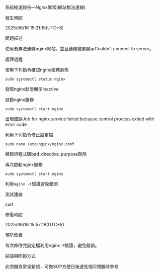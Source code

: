 系統維運報告—Nginx異常(網站無法連線)

發生時間

2025/06/16 15:21:15(UTC+8)

問題描述

使用者無法連線nginx網站，並且連線結果顯示Couldn’t connect to server。

處理過程

使用下列指令確認nginx服務狀態

`sudo systemctl status nginx`

發現nginx狀態顯示inactive

啟動nginx服務

`sudo systemctl start nginx`

出現錯誤Job for nginx.service failed because control process exited with error code

利用下列指令修正設定檔

`sudo nano /etc/nginx/nginx.conf`

將錯誤程式碼bad_directive_purpose刪除

再次啟動nginx服務

`sudo systemctl start nginx`

利用`nginx -t`驗證避免錯誤

測試連線

curl 

修復時間

2025/06/16 15:57:18(UTC+8)

預防改善

每次修改完設定檔利用nginx -t驗證，避免錯誤。

結論與回報方式

此問題為常見錯誤，可做SOP方便日後遇見相同問題時參考